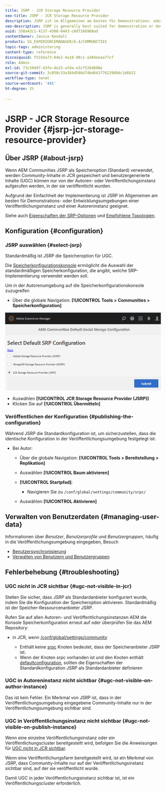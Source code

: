 ```yaml
---
title: JSRP - JCR Storage Resource Provider
seo-title: JSRP - JCR Storage Resource Provider
description: JSRP ist im Allgemeinen am besten für Demonstrations- oder Entwicklungsumgebungen in einer Veröffentlichungsinstanz und einer Autoreninstanz geeignet
seo-description: JSRP is generally best suited for demonstration or development environments of one publish instance and one author instance
uuid: 358a43c1-4137-4300-8443-c0d7166968ad
contentOwner: Janice Kendall
products: SG_EXPERIENCEMANAGER/6.4/COMMUNITIES
topic-tags: administering
content-type: reference
discoiquuid: f5316a73-84e2-4a18-98c1-a384eeaa77cf
role: Admin
exl-id: 73c59497-43fe-4e15-afda-e3cf5264696e
source-git-commit: 3c050c33a384d586d74bd641f7622989dc1d6b22
workflow-type: tm+mt
source-wordcount: '441'
ht-degree: 2%

---
```


# JSRP - JCR Storage Resource Provider {#jsrp-jcr-storage-resource-provider}

## Über JSRP {#about-jsrp}

Wenn AEM Communities JSRP als Speicheroption (Standard) verwendet, werden Community-Inhalte in JCR gespeichert und benutzergenerierte Inhalte (UGC) können nur von der Autoren- oder Veröffentlichungsinstanz aufgerufen werden, in der sie veröffentlicht wurden.

Aufgrund der Einfachheit der Implementierung ist JSRP im Allgemeinen am besten für Demonstrations- oder Entwicklungsumgebungen einer Veröffentlichungsinstanz und einer Autoreninstanz geeignet.

Siehe auch [Eigenschaften der SRP-Optionen](working-with-srp.md#characteristics-of-srp-options) und [Empfohlene Topologien](topologies.md).

## Konfiguration {#configuration}

### JSRP auswählen {#select-jsrp}

Standardmäßig ist JSRP die Speicheroption für UGC.

Die [Speicherkonfigurationskonsole](srp-config.md) ermöglicht die Auswahl der standardmäßigen Speicherkonfiguration, die angibt, welche SRP-Implementierung verwendet werden soll.

Um in der Autorenumgebung auf die Speicherkonfigurationskonsole zuzugreifen

* Über die globale Navigation: **[!UICONTROL Tools > Communities > Speicherkonfiguration]**

![chlimage_1-234](assets/chlimage_1-234.png)

* Auswählen **[!UICONTROL JCR Storage Resource Provider (JSRP)]**
* Klicken Sie auf **[!UICONTROL Übermitteln]**

### Veröffentlichen der Konfiguration {#publishing-the-configuration}

Während JSRP die Standardkonfiguration ist, um sicherzustellen, dass die identische Konfiguration in der Veröffentlichungsumgebung festgelegt ist:

* Bei Autor:

   * Über die globale Navigation: **[!UICONTROL Tools > Bereitstellung > Replikation]**
   * Auswählen **[!UICONTROL Baum aktivieren]**
   * **[!UICONTROL Startpfad]**:

      * Navigieren Sie zu `/conf/global/settings/community/srpc/`
   * Auswählen **[!UICONTROL Aktivieren]**


## Verwalten von Benutzerdaten {#managing-user-data}

Informationen über *Benutzer*, *Benutzerprofile* und *Benutzergruppen*, häufig in die Veröffentlichungsumgebung eingegeben, Besuch

* [Benutzersynchronisierung](sync.md)
* [Verwalten von Benutzern und Benutzergruppen](users.md)

## Fehlerbehebung {#troubleshooting}

### UGC nicht in JCR sichtbar {#ugc-not-visible-in-jcr}

Stellen Sie sicher, dass JSRP als Standardanbieter konfiguriert wurde, indem Sie die Konfiguration der Speicheroption aktivieren. Standardmäßig ist der Speicher-Ressourcenanbieter JSRP.

Rufen Sie auf allen Autoren- und Veröffentlichungsinstanzen AEM die Konsole Speicherkonfiguration erneut auf oder überprüfen Sie das AEM Repository:

* in JCR, wenn [/conf/global/settings/community](http://localhost:4502/crx/de/index.jsp#/conf/global/settings/community)

   * Enthält keine [srpc](http://localhost:4502/crx/de/index.jsp#/conf/global/settings/community/srpc) Knoten bedeutet, dass der Speicheranbieter JSRP ist.
   * Wenn der Knoten srpc vorhanden ist und den Knoten enthält [defaultconfiguration](http://localhost:4502/crx/de/index.jsp#/conf/global/settings/community/srpc/defaultconfiguration), sollten die Eigenschaften der Standardkonfiguration JSRP als Standardanbieter definieren

### UGC in Autoreninstanz nicht sichtbar {#ugc-not-visible-on-author-instance}

Das ist kein Fehler. Ein Merkmal von JSRP ist, dass in der Veröffentlichungsumgebung eingegebene Community-Inhalte nur in der Veröffentlichungsumgebung sichtbar sind.

### UGC in Veröffentlichungsinstanz nicht sichtbar {#ugc-not-visible-on-publish-instance}

Wenn eine einzelne Veröffentlichungsinstanz oder ein Veröffentlichungscluster bereitgestellt wird, befolgen Sie die Anweisungen für [UGC nicht in JCR sichtbar](#ugc-not-visible-in-jcr).

Wenn eine Veröffentlichungsfarm bereitgestellt wird, ist ein Merkmal von JSRP, dass Community-Inhalte nur auf der Veröffentlichungsinstanz sichtbar sind, auf der sie veröffentlicht wurde.

Damit UGC in jeder Veröffentlichungsinstanz sichtbar ist, ist ein Veröffentlichungscluster erforderlich.
